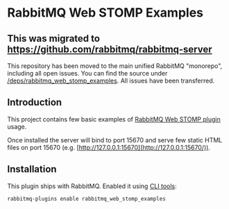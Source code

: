 # RabbitMQ Web STOMP Examples

## This was migrated to https://github.com/rabbitmq/rabbitmq-server

This repository has been moved to the main unified RabbitMQ "monorepo", including all open issues. You can find the source under [/deps/rabbitmq_web_stomp_examples](https://github.com/rabbitmq/rabbitmq-server/tree/master/deps/rabbitmq_web_stomp_examples).
All issues have been transferred.

## Introduction

This project contains few basic examples of [RabbitMQ Web STOMP plugin](https://github.com/rabbitmq/rabbitmq-web-stomp)
usage.

Once installed the server will bind to port 15670 and serve few static
HTML files on port 15670 (e.g. [http://127.0.0.1:15670](http://127.0.0.1:15670/)).

## Installation

This plugin ships with RabbitMQ. Enabled it using [CLI tools](https://www.rabbitmq.com/cli.html):

    rabbitmq-plugins enable rabbitmq_web_stomp_examples
